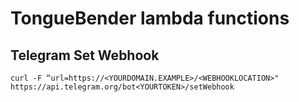 # TongueBender lambda functions

## Telegram Set Webhook

`curl -F “url=https://<YOURDOMAIN.EXAMPLE>/<WEBHOOKLOCATION>" https://api.telegram.org/bot<YOURTOKEN>/setWebhook`
